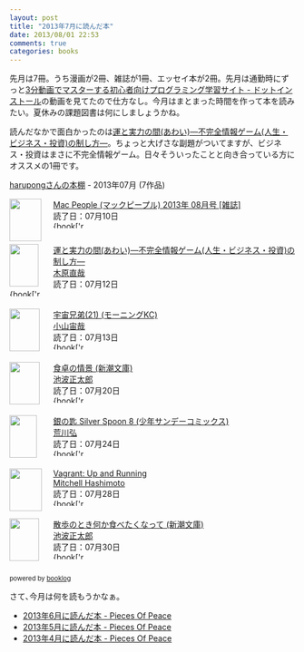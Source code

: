 ```yaml
---
layout: post
title: "2013年7月に読んだ本"
date: 2013/08/01 22:53
comments: true
categories: books
---
```


先月は7冊。うち漫画が2冊、雑誌が1冊、エッセイ本が2冊。先月は通勤時にずっと[3分動画でマスターする初心者向けプログラミング学習サイト - ドットインストール][8]の動画を見てたので仕方なし。今月はまとまった時間を作って本を読みたい。夏休みの課題図書は何にしましょうかね。

読んだなかで面白かったのは<a href="http://www.amazon.co.jp/exec/obidos/ASIN/4864102384/harupong-22/ref=nosim/" name="amazletlink" target="_blank">運と実力の間(あわい)―不完全情報ゲーム(人生・ビジネス・投資)の制し方―</a>。ちょっと大げさな副題がついてますが、ビジネス・投資はまさに不完全情報ゲーム。日々そういったことと向き合っている方にオススメの1冊です。

<div style="margin-bottom:15px;"><a href="http://booklog.jp/users/harupong" target="_blank">harupongさんの本棚</a> - 2013年07月 (7作品)</div><div style="margin-bottom:5px;"><div style="width:75px;height:75px;float:left;margin-right:2px;"><a href="http://booklog.jp/users/harupong/archives/1/B00DGX154S" target="_blank"><img src="http://ecx.images-amazon.com/images/I/51nFlaLLT8L._SL75_.jpg" width="56" height="75" alt="" /></a></div><div><a href="http://booklog.jp/users/harupong/archives/1/B00DGX154S" target="_blank">Mac People (マックピープル) 2013年 08月号 [雑誌]</a><br />読了日：07月10日<br /><img src="http://booklog.jp/images/rank/3.gif" width="59" height="12" alt="{book['rank']" /></div><br style="clear:both;" /></div><div style="margin-bottom:5px;"><div style="width:75px;height:75px;float:left;margin-right:2px;"><a href="http://booklog.jp/users/harupong/archives/1/4864102384" target="_blank"><img src="http://ecx.images-amazon.com/images/I/61CTKe61TgL._SL75_.jpg" width="51" height="75" alt="" /></a></div><div><a href="http://booklog.jp/users/harupong/archives/1/4864102384" target="_blank">運と実力の間(あわい)―不完全情報ゲーム(人生・ビジネス・投資)の制し方―</a><br /><a href="http://booklog.jp/author/%E6%9C%A8%E5%8E%9F%E7%9B%B4%E5%93%89" target="_blank">木原直哉</a><br />読了日：07月12日<br /><img src="http://booklog.jp/images/rank/5.gif" width="59" height="12" alt="{book['rank']" /></div><br style="clear:both;" /></div><div style="margin-bottom:5px;"><div style="width:75px;height:75px;float:left;margin-right:2px;"><a href="http://booklog.jp/users/harupong/archives/1/4063872238" target="_blank"><img src="http://ecx.images-amazon.com/images/I/51klzya9daL._SL75_.jpg" width="53" height="75" alt="" /></a></div><div><a href="http://booklog.jp/users/harupong/archives/1/4063872238" target="_blank">宇宙兄弟(21) (モーニングKC)</a><br /><a href="http://booklog.jp/author/%E5%B0%8F%E5%B1%B1%E5%AE%99%E5%93%89" target="_blank">小山宙哉</a><br />読了日：07月13日<br /><img src="http://booklog.jp/images/rank/4.gif" width="59" height="12" alt="{book['rank']" /></div><br style="clear:both;" /></div><div style="margin-bottom:5px;"><div style="width:75px;height:75px;float:left;margin-right:2px;"><a href="http://booklog.jp/users/harupong/archives/1/4101156069" target="_blank"><img src="http://ecx.images-amazon.com/images/I/51NFZEPP6TL._SL75_.jpg" width="53" height="75" alt="" /></a></div><div><a href="http://booklog.jp/users/harupong/archives/1/4101156069" target="_blank">食卓の情景 (新潮文庫)</a><br /><a href="http://booklog.jp/author/%E6%B1%A0%E6%B3%A2%E6%AD%A3%E5%A4%AA%E9%83%8E" target="_blank">池波正太郎</a><br />読了日：07月20日<br /><img src="http://booklog.jp/images/rank/4.gif" width="59" height="12" alt="{book['rank']" /></div><br style="clear:both;" /></div><div style="margin-bottom:5px;"><div style="width:75px;height:75px;float:left;margin-right:2px;"><a href="http://booklog.jp/users/harupong/archives/1/4091243460" target="_blank"><img src="http://ecx.images-amazon.com/images/I/51rzuZEWnNL._SL75_.jpg" width="48" height="75" alt="" /></a></div><div><a href="http://booklog.jp/users/harupong/archives/1/4091243460" target="_blank">銀の匙 Silver Spoon 8 (少年サンデーコミックス)</a><br /><a href="http://booklog.jp/author/%E8%8D%92%E5%B7%9D%E5%BC%98" target="_blank">荒川弘</a><br />読了日：07月24日<br /><img src="http://booklog.jp/images/rank/4.gif" width="59" height="12" alt="{book['rank']" /></div><br style="clear:both;" /></div><div style="margin-bottom:5px;"><div style="width:75px;height:75px;float:left;margin-right:2px;"><a href="http://booklog.jp/users/harupong/archives/1/1449335837" target="_blank"><img src="http://ecx.images-amazon.com/images/I/51t8vBfbyhL._SL75_.jpg" width="57" height="75" alt="" /></a></div><div><a href="http://booklog.jp/users/harupong/archives/1/1449335837" target="_blank">Vagrant: Up and Running</a><br /><a href="http://booklog.jp/author/Mitchell+Hashimoto" target="_blank">Mitchell Hashimoto</a><br />読了日：07月28日<br /><img src="http://booklog.jp/images/rank/3.gif" width="59" height="12" alt="{book['rank']" /></div><br style="clear:both;" /></div><div style="margin-bottom:5px;"><div style="width:75px;height:75px;float:left;margin-right:2px;"><a href="http://booklog.jp/users/harupong/archives/1/4101156107" target="_blank"><img src="http://ecx.images-amazon.com/images/I/51XWhx6lnFL._SL75_.jpg" width="52" height="75" alt="" /></a></div><div><a href="http://booklog.jp/users/harupong/archives/1/4101156107" target="_blank">散歩のとき何か食べたくなって (新潮文庫)</a><br /><a href="http://booklog.jp/author/%E6%B1%A0%E6%B3%A2%E6%AD%A3%E5%A4%AA%E9%83%8E" target="_blank">池波正太郎</a><br />読了日：07月30日<br /><img src="http://booklog.jp/images/rank/4.gif" width="59" height="12" alt="{book['rank']" /></div><br style="clear:both;" /></div><div style="margin:10px 0;font-size:80%;">powered by <a href="http://booklog.jp" target="_blank">booklog</a></div>

さて､今月は何を読もうかなぁ｡

- [2013年6月に読んだ本 - Pieces Of Peace](http://blog.harupong.com/2013/07/books_i_read_on_june_2013/)
- [2013年5月に読んだ本 - Pieces Of Peace](http://blog.harupong.com/2013/06/books_i_read_on_may_2013/)
- [2013年4月に読んだ本 - Pieces Of Peace](http://blog.harupong.com/2013/05/books_i_read_on_april_2013/)

[8]: http://dotinstall.com/
[71]: http://ja.wikipedia.org/wiki/%E6%9C%A8%E5%8E%9F%E7%9B%B4%E5%93%89